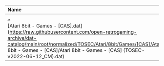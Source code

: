 |Name|Size|
|:---|---:|
|[..](../index.html)|DIR|
|[Atari 8bit - Games - [CAS].dat](https://raw.githubusercontent.com/open-retrogaming-archive/dat-catalog/main/root/normalized/TOSEC/Atari/8bit/Games/[CAS]/Atari 8bit - Games - [CAS]/Atari 8bit - Games - [CAS] (TOSEC-v2022-06-12_CM).dat)|124059|
